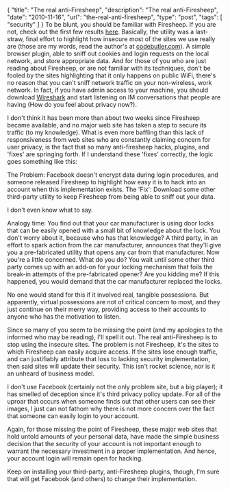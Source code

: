 {
  "title": "The real anti-Firesheep",
  "description": "The real anti-Firesheep",
  "date": "2010-11-16",
  "url": "the-real-anti-firesheep",
  "type": "post",
  "tags": [
    "security"
  ]
}
To be blunt, you should be familiar with Firesheep.  If you are not, check out the first few results [here](https://duckduckgo.com/?q=firesheep).  Basically, the utility was a last-straw, final effort to highlight how insecure most of the sites we use really are (those are my words, read the author's at [codebutler.com](http://codebutler.com/firesheep)).  A simple browser plugin, able to sniff out cookies and login requests on the local network, and store appropriate data.  And for those of you who are just reading about Firesheep, or are not familiar with its techniques, don't be fooled by the sites highlighting that it only happens on public WiFi, there's no reason that you can't sniff network traffic on your non-wireless, work network.  In fact, if you have admin access to your machine, you should download [Wireshark](http://www.wireshark.org/) and start listening on IM conversations that people are having (How do you feel about privacy now?).

I don't think it has been more than about two weeks since Firesheep became available, and no major web site has taken a step to secure its traffic (to my knowledge).  What is even more baffling than this lack of responsiveness from web sites who are constantly claiming concern for user privacy, is the fact that so many anti-firesheep hacks, plugins, and 'fixes' are springing forth.  If I understand these 'fixes' correctly, the logic goes something like this:  

The Problem:  Facebook doesn't encrypt data during login procedures, and someone released Firesheep to highlight how easy it is to hack into an account when this implementation exists.
The 'Fix':  Download some other third-party utility to keep Firesheep from being able to sniff out your data.  

I don't even know what to say.  

Analogy time: You find out that your car manufacturer is using door locks that can be easily opened with a small bit of knowledge about the lock.  You don't worry about it, because who has that knowledge?  A third party, in an effort to spark action from the car manufacturer, announces that they'll give you a pre-fabricated utility that opens any car from that manufacturer.  Now you're a little concerned.  What do you do?  You wait until some other third party comes up with an add-on for your locking mechanism that foils the break-in attempts of the pre-fabricated opener?  Are you kidding me?  If this happened, you would demand that the car manufacturer replaced the locks.  

No one would stand for this if it involved real, tangible possessions.  But apparently, virtual possessions are not of critical concern to most, and they just continue on their merry way, providing access to their accounts to anyone who has the motivation to listen.

Since so many of you seem to be missing the point (and my apologies to the informed who may be reading), I'll spell it out.  The real anti-Firesheep is to stop using the insecure sites.  The problem is not Firesheep, it's the sites to which Firesheep can easily acquire access.  If the sites lose enough traffic, and can justifiably attribute that loss to lacking security implementation, then said sites will update their security.  This isn't rocket science, nor is it an unheard of business model.  

I don't use Facebook (certainly not the only problem site, but a big player); it has smelled of deception since it's third privacy policy update.  For all of the uproar that occurs when someone finds out that other users can see their images, I just can not fathom why there is not more concern over the fact that someone can easily login to your account.  

Again, for those missing the point of Firesheep, these major web sites that hold untold amounts of your personal data, have made the simple business decision that the security of your account is not important enough to warrant the necessary investment in a proper implementation.  And hence, your account login will remain open for hacking.

Keep on installing your third-party, anti-Firesheep plugins, though, I'm sure that will get Facebook (and others) to change their implementation.  
